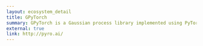 ```yaml
---
layout: ecosystem_detail
title: GPyTorch
summary: GPyTorch is a Gaussian process library implemented using PyTorch, designed for creating scalable, flexible Gaussian process models.
external: true
link: http://pyro.ai/
---
```


